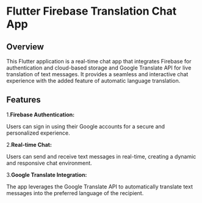# Flutter Firebase Translation Chat App

## Overview
This Flutter application is a real-time chat app that integrates Firebase for authentication and cloud-based storage and Google Translate API for live translation of text messages. It provides a seamless and interactive chat experience with the added feature of automatic language translation.


## Features
1.<b>Firebase Authentication:</b>

Users can sign in using their Google accounts for a secure and personalized experience.

2.<b>Real-time Chat:</b>

Users can send and receive text messages in real-time, creating a dynamic and responsive chat environment.

3.<b>Google Translate Integration:</b>

The app leverages the Google Translate API to automatically translate text messages into the preferred language of the recipient.

